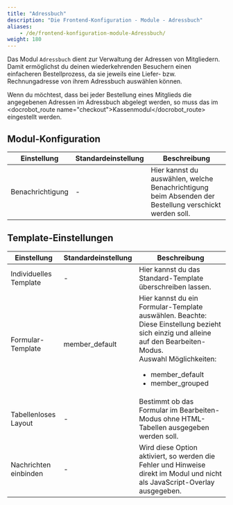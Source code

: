 ```yaml
---
title: "Adressbuch"
description: "Die Frontend-Konfiguration - Module - Adressbuch"
aliases:
    - /de/frontend-konfiguration-module-Adressbuch/
weight: 180
---
```



Das Modul `Adressbuch` dient zur Verwaltung der Adressen von Mitgliedern. Damit ermöglichst du deinen wiederkehrenden Besuchern einen einfacheren Bestellprozess, da sie jeweils eine Liefer- bzw. Rechnungadresse von ihrem Adressbuch auswählen können.

Wenn du möchtest, dass bei jeder Bestellung eines Mitglieds die angegebenen Adressen im Adressbuch abgelegt werden, so muss das im <docrobot_route name="checkout">Kassenmodul</docrobot_route> eingestellt werden.

## Modul-Konfiguration

<table>
	<thead>
		<tr>
			<th>Einstellung</th>
			<th>Standardeinstellung</th>
			<th>Beschreibung</th>
		</tr>
	</thead>
	<tbody>
		<tr>
			<td>Benachrichtigung</td>
			<td>-</td>
			<td>Hier kannst du auswählen, welche <docrobot_route name="notifications_overview">Benachrichtigung</docrobot_route>  beim Absenden der Bestellung verschickt werden soll.</td>
		</tr>
	</tbody>
</table>


## Template-Einstellungen

<table>
	<thead>
		<tr>
			<th>Einstellung</th>
			<th>Standardeinstellung</th>
			<th>Beschreibung</th>
		</tr>
	</thead>
	<tbody>
		<tr>
			<td>Individuelles Template</td>
			<td>-</td>
			<td>Hier kannst du das Standard-Template überschreiben lassen.</td>
		</tr>
		<tr>
			<td>Formular-Template</td>
			<td>member_default</td>
			<td>Hier kannst du ein Formular-Template auswählen. Beachte: Diese Einstellung bezieht sich einzig und alleine auf den Bearbeiten-Modus.
			<br>Auswahl Möglichkeiten:
			<ul>
				<li>member_default</li>
				<li>member_grouped</li
			</ul>
			</td>
		</tr>
		<tr>
			<td>Tabellenloses Layout</td>
			<td>-</td>
			<td>Bestimmt ob das Formular im Bearbeiten-Modus ohne HTML-Tabellen ausgegeben werden soll.</td>
		</tr>
		<tr>
			<td>Nachrichten einbinden</td>
			<td>-</td>
			<td>Wird diese Option aktiviert, so werden die Fehler und Hinweise direkt im Modul und nicht als JavaScript-Overlay ausgegeben.</td>
		</tr>
	</tbody>
</table>
